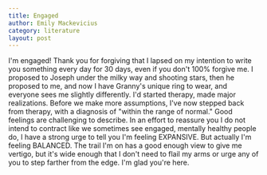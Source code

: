 ```yaml
---
title: Engaged
author: Emily Mackevicius
category: literature
layout: post
---
```


I'm engaged! Thank you for forgiving that I lapsed on my intention to write you something every day for 30 days, even if you don't 100% forgive me. I proposed to Joseph under the milky way and shooting stars, then he proposed to me, and now I have Granny's unique ring to wear, and everyone sees me slightly differently. I'd started therapy, made major realizations. Before we make more assumptions, I've now stepped back from therapy, with a diagnosis of "within the range of normal." Good feelings are challenging to describe. In an effort to reassure you I do not intend to contract like we sometimes see engaged, mentally healthy people do, I have a strong urge to tell you I'm feeling EXPANSIVE.  But actually I'm feeling BALANCED. The trail I'm on has a good enough view to give me vertigo, but it's wide enough that I don't need to flail my arms or urge any of you to step farther from the edge. I'm glad you're here.

